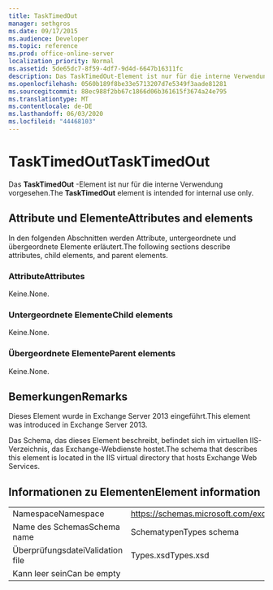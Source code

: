 ```yaml
---
title: TaskTimedOut
manager: sethgros
ms.date: 09/17/2015
ms.audience: Developer
ms.topic: reference
ms.prod: office-online-server
localization_priority: Normal
ms.assetid: 5de65dc7-8f59-4df7-9d4d-6647b16311fc
description: Das TaskTimedOut-Element ist nur für die interne Verwendung vorgesehen.
ms.openlocfilehash: 0560b189f8be33e5713207d7e5349f3aade81281
ms.sourcegitcommit: 88ec988f2bb67c1866d06b361615f3674a24e795
ms.translationtype: MT
ms.contentlocale: de-DE
ms.lasthandoff: 06/03/2020
ms.locfileid: "44468103"
---
```

# <a name="tasktimedout"></a><span data-ttu-id="e6f7b-103">TaskTimedOut</span><span class="sxs-lookup"><span data-stu-id="e6f7b-103">TaskTimedOut</span></span>

<span data-ttu-id="e6f7b-104">Das **TaskTimedOut** -Element ist nur für die interne Verwendung vorgesehen.</span><span class="sxs-lookup"><span data-stu-id="e6f7b-104">The **TaskTimedOut** element is intended for internal use only.</span></span> 

## <a name="attributes-and-elements"></a><span data-ttu-id="e6f7b-105">Attribute und Elemente</span><span class="sxs-lookup"><span data-stu-id="e6f7b-105">Attributes and elements</span></span>

<span data-ttu-id="e6f7b-106">In den folgenden Abschnitten werden Attribute, untergeordnete und übergeordnete Elemente erläutert.</span><span class="sxs-lookup"><span data-stu-id="e6f7b-106">The following sections describe attributes, child elements, and parent elements.</span></span>
  
### <a name="attributes"></a><span data-ttu-id="e6f7b-107">Attribute</span><span class="sxs-lookup"><span data-stu-id="e6f7b-107">Attributes</span></span>

<span data-ttu-id="e6f7b-108">Keine.</span><span class="sxs-lookup"><span data-stu-id="e6f7b-108">None.</span></span>
  
### <a name="child-elements"></a><span data-ttu-id="e6f7b-109">Untergeordnete Elemente</span><span class="sxs-lookup"><span data-stu-id="e6f7b-109">Child elements</span></span>

<span data-ttu-id="e6f7b-110">Keine.</span><span class="sxs-lookup"><span data-stu-id="e6f7b-110">None.</span></span>
  
### <a name="parent-elements"></a><span data-ttu-id="e6f7b-111">Übergeordnete Elemente</span><span class="sxs-lookup"><span data-stu-id="e6f7b-111">Parent elements</span></span>

<span data-ttu-id="e6f7b-112">Keine.</span><span class="sxs-lookup"><span data-stu-id="e6f7b-112">None.</span></span>
  
## <a name="remarks"></a><span data-ttu-id="e6f7b-113">Bemerkungen</span><span class="sxs-lookup"><span data-stu-id="e6f7b-113">Remarks</span></span>

<span data-ttu-id="e6f7b-114">Dieses Element wurde in Exchange Server 2013 eingeführt.</span><span class="sxs-lookup"><span data-stu-id="e6f7b-114">This element was introduced in Exchange Server 2013.</span></span>
  
<span data-ttu-id="e6f7b-115">Das Schema, das dieses Element beschreibt, befindet sich im virtuellen IIS-Verzeichnis, das Exchange-Webdienste hostet.</span><span class="sxs-lookup"><span data-stu-id="e6f7b-115">The schema that describes this element is located in the IIS virtual directory that hosts Exchange Web Services.</span></span>
  
## <a name="element-information"></a><span data-ttu-id="e6f7b-116">Informationen zu Elementen</span><span class="sxs-lookup"><span data-stu-id="e6f7b-116">Element information</span></span>

|||
|:-----|:-----|
|<span data-ttu-id="e6f7b-117">Namespace</span><span class="sxs-lookup"><span data-stu-id="e6f7b-117">Namespace</span></span>  <br/> |https://schemas.microsoft.com/exchange/services/2006/types  <br/> |
|<span data-ttu-id="e6f7b-118">Name des Schemas</span><span class="sxs-lookup"><span data-stu-id="e6f7b-118">Schema name</span></span>  <br/> |<span data-ttu-id="e6f7b-119">Schematypen</span><span class="sxs-lookup"><span data-stu-id="e6f7b-119">Types schema</span></span>  <br/> |
|<span data-ttu-id="e6f7b-120">Überprüfungsdatei</span><span class="sxs-lookup"><span data-stu-id="e6f7b-120">Validation file</span></span>  <br/> |<span data-ttu-id="e6f7b-121">Types.xsd</span><span class="sxs-lookup"><span data-stu-id="e6f7b-121">Types.xsd</span></span>  <br/> |
|<span data-ttu-id="e6f7b-122">Kann leer sein</span><span class="sxs-lookup"><span data-stu-id="e6f7b-122">Can be empty</span></span>  <br/> ||
   

